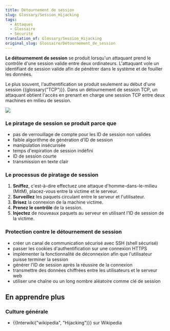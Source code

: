 ```yaml
---
title: Détournement de session
slug: Glossary/Session_Hijacking
tags:
  - Attaques
  - Glossaire
  - Sécurité
translation_of: Glossary/Session_Hijacking
original_slug: Glossaire/Détournement_de_session
---
```

**Le détournement de session** se produit lorsqu'un attaquant prend le contrôle d'une session valide entre deux ordinateurs. L'attaquant vole un identifiant de session valide afin de pénétrer dans le système et de fouiller les données.

Le plus souvent, l'authentification se produit seulement au début d'une session {{glossary("TCP")}}. Dans un détournement de session TCP, un attaquant obtient l'accès en prenant en charge une session TCP entre deux machines en milieu de session.

![](session_hijacking_3.jpg)

### Le piratage de session se produit parce que

- pas de verrouillage de compte pour les ID de session non valides
- faible algorithme de génération d'ID de session
- manipulation insécurisée
- temps d'expiration de session indéfini
- ID de session courte
- transmission en texte clair

### Le processus de piratage de session

1.  **Sniffez**, c'est-à-dire effectuez une attaque d'homme-dans-le-milieu (MitM), placez-vous entre la victime et le serveur.
2.  **Surveillez** les paquets circulant entre le serveur et l'utilisateur.
3.  **Brisez** la connexion de la machine victime.
4.  **Prenez le contrôle** de la session.
5.  **Injectez** de nouveaux paquets au serveur en utilisant l'ID de session de la victime.

### Protection contre le détournement de session

- créer un canal de communication sécurisé avec SSH (shell sécurisé)
- passer les cookies d'authentification sur une connexion HTTPS
- implémenter la fonctionnalité de déconnexion afin que l'utilisateur puisse terminer la session
- générer l'ID de session après la réussire de la connexion
- transmettre des données chiffrées entre les utilisateurs et le serveur web
- utiliser une chaîne ou un long nombre aléatoire comme clé de session

## En apprendre plus

### Culture générale

- {{Interwiki("wikipedia", "Hijacking")}} sur Wikipedia
